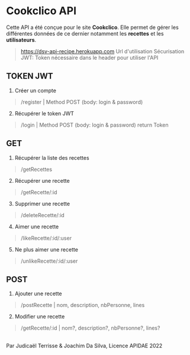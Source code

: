 # Cookclico API

Cette API a été conçue pour le site **Cookclico**.
Elle permet de gérer les différentes données de ce dernier notamment les **recettes** et les **utilisateurs**.

> https://dsv-api-recipe.herokuapp.com Url d'utilisation
> Sécurisation JWT: Token nécessaire dans le header pour utiliser l'API

## TOKEN JWT

 1. Créer un compte
>/register | Method POST (body: login & password)
2. Récupérer le token JWT
> /login | Method POST (body: login & password)
> return Token

## GET

 1. Récupérer la liste des recettes
> /getRecettes
 2. Récupérer une recette
 >/getRecette/:id
 3. Supprimer une recette
 >/deleteRecette/:id
 4. Aimer une recette
 >/likeRecette/:id/:user
 5. Ne plus aimer une recette
 >/unlikeRecette/:id/:user

## POST

 1. Ajouter une recette
> /postRecette | nom, description, nbPersonne, lines
 2. Modifier une recette
 >/getRecette/:id | nom?, description?, nbPersonne?, lines?

<br>
Par Judicaël Terrisse & Joachim Da Silva, Licence APIDAE 2022
